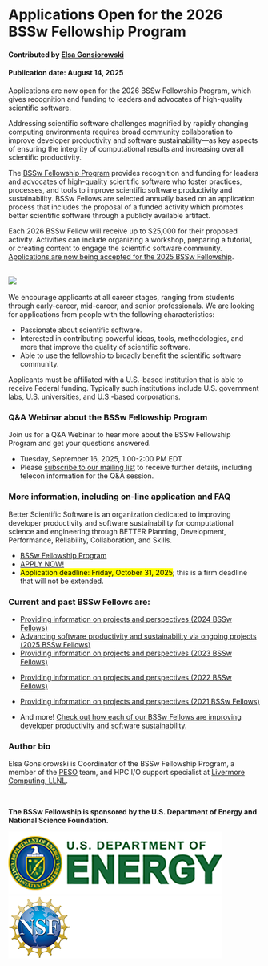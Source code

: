 # Applications Open for the 2026 BSSw Fellowship Program

#### Contributed by [Elsa Gonsiorowski](https://github.com/gonsie "Elsa Gonsiorowski's GitHub Profile")

#### Publication date: August 14, 2025

Applications are now open for the 2026 BSSw Fellowship Program, which gives recognition and funding to leaders and advocates of high-quality scientific software.

Addressing scientific software challenges magnified by rapidly changing computing environments requires broad community collaboration to improve developer productivity and software sustainability—as key aspects of ensuring the integrity of computational results and increasing overall scientific productivity.

The [BSSw Fellowship Program](https://bssw.io/fellowship) provides recognition and funding for leaders and advocates of high-quality scientific software who foster practices, processes, and tools to improve scientific software productivity and sustainability.
BSSw Fellows are selected annually based on an application process that includes the proposal of a funded activity which promotes better scientific software through a publicly available artifact.
<!-- We select at least three Fellows per year and honorable mentions as appropriate. -->
Each 2026 BSSw Fellow will receive up to $25,000 for their proposed activity.
Activities can include organizing a workshop, preparing a tutorial, or creating content to engage the scientific software community.
[Applications are now being accepted for the 2025 BSSw Fellowship](https://bssw.io/pages/apply-for-the-bssw-fellowship-program).

<br>

<img src='../../images/OG_2408_BSSwFellowships.png'/>

<br>


We encourage applicants at all career stages, ranging from students through early-career, mid-career, and senior professionals.
We are looking for applications from people with the following characteristics:

* Passionate about scientific software.
* Interested in contributing powerful ideas, tools, methodologies, and more that improve the quality of scientific software.
* Able to use the fellowship to broadly benefit the scientific software community.

Applicants must be affiliated with a U.S.-based institution that is able to receive Federal funding.  Typically such institutions include U.S. government labs, U.S. universities, and U.S.-based corporations.

### Q&A Webinar about the BSSw Fellowship Program

Join us for a Q&A Webinar to hear more about the BSSw Fellowship Program and get your questions answered.
- Tuesday, September 16, 2025, 1:00-2:00 PM EDT
- Please [subscribe to our mailing list](https://bssw.io/pages/receive-our-email-digest) to receive further details, including telecon information for the Q&A session.

### More information, including on-line application and FAQ

Better Scientific Software is an organization dedicated to improving developer productivity and software sustainability for computational science and engineering through BETTER Planning, Development, Performance, Reliability, Collaboration, and Skills.

- [BSSw Fellowship Program](https://bssw.io/fellowship)
- [APPLY NOW!](https://bssw.io/pages/apply-for-the-bssw-fellowship-program)
- <mark>Application deadline: Friday, October 31, 2025</mark>; this is a firm deadline that will not be extended.

### Current and past BSSw Fellows are:

- [Providing information on projects and perspectives (2024 BSSw Fellows)](https://bssw.io/blog_posts/2024-bssw-fellows-projects-and-perspectives)
- [Advancing software productivity and sustainability via ongoing projects (2025 BSSw Fellows)](https://bssw.io/blog_posts/introducing-the-2025-bssw-fellows)
- [Providing information on projects and perspectives (2023 BSSw Fellows)](https://bssw.io/blog_posts/2023-bssw-fellows-projects-and-perspectives)
<!-- - [Advancing software productivity and sustainability via ongoing projects (2024 BSSw Fellows)](https://bssw.io/blog_posts/introducing-the-2024-bssw-fellows) -->
- [Providing information on projects and perspectives (2022 BSSw Fellows)](https://bssw.io/blog_posts/2022-bssw-fellows-projects-and-perspectives)
<!-- - [Advancing software productivity and sustainability via ongoing projects (2023 BSSw Fellows)](https://bssw.io/blog_posts/introducing-the-2023-bssw-fellows) -->
- [Providing information on projects and perspectives (2021 BSSw Fellows)](https://bssw.io/blog_posts/2021-bssw-fellows-projects-and-perspectives)
<!-- - [Providing information on projects and perspectives (2020 BSSw Fellows)](https://bssw.io/blog_posts/2020-bssw-fellows-projects-and-perspectives) -->
<!-- - [Guiding developers through each stage of the scientific software lifecycle (2019 BSSw Fellows)](https://bssw.io/blog_posts/2019-bssw-fellows-guide-developers-through-each-stage-of-the-scientific-software-lifecycle) -->
<!-- - [Tackling scientific productivity challenges (2018 BSSw Fellows)](https://bssw.io/blog_posts/2018-bssw-fellows-tackle-scientific-productivity-challenges) -->
- And more!  [Check out how each of our BSSw Fellows are improving developer productivity and software sustainability.](https://bssw.io/pages/meet-our-fellows)

### Author bio
Elsa Gonsiorowski is Coordinator of the BSSw Fellowship Program, a member of the [PESO](https://pesoproject.org) team, and HPC I/O support specialist at [Livermore Computing, LLNL](https://hpc.llnl.gov/about-us).

<br>

**The BSSw Fellowship is sponsored by the U.S. Department of Energy and National Science Foundation.**

<div class='fellow'>
<div class='img_div'>
  <img src='../../images/Logo_DOE_Unofficial_Sm.png' class='logo' />
</div>

<div class='img_div'>
  <img src='../../images/Logo_NSF_4ColorB_Sm.png' class='logo' />
</div>
</div>

<!---
Publish: yes
Track: bssw fellowship
Pinned: no
Topics: Funding sources and programs, projects and organizations
RSS update: 2023-08-15
OpenGraph image: OG_2408_BSSwFellowships.png
--->
